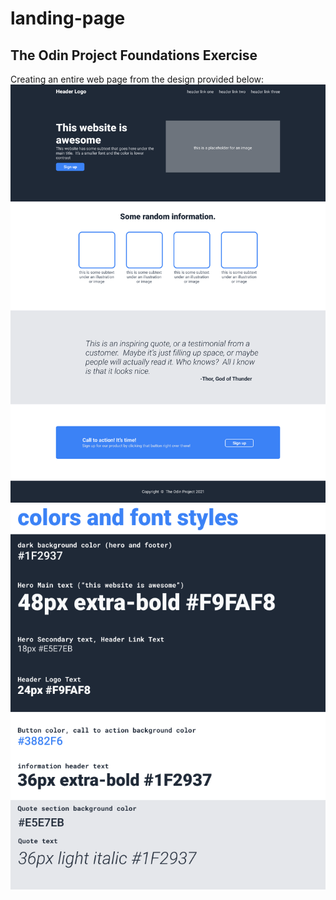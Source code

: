# landing-page
## The Odin Project Foundations Exercise

Creating an entire web page from the design provided below:
![Design](01.png)
![Fonts & Colors](02.png)
